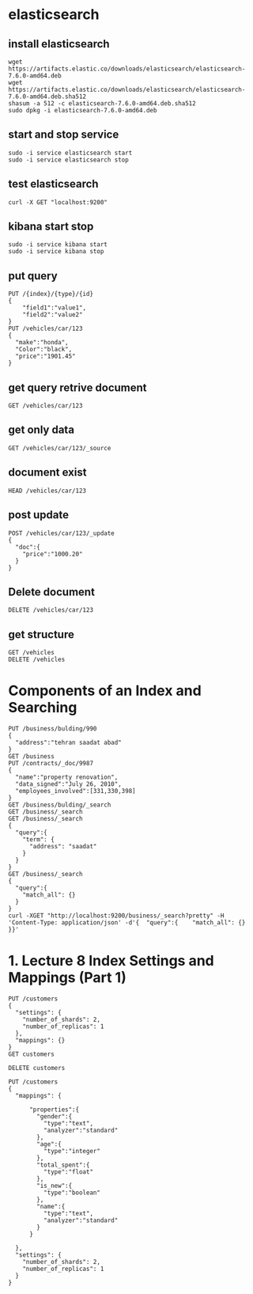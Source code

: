 # elasticsearch
## install elasticsearch
```
wget https://artifacts.elastic.co/downloads/elasticsearch/elasticsearch-7.6.0-amd64.deb
wget https://artifacts.elastic.co/downloads/elasticsearch/elasticsearch-7.6.0-amd64.deb.sha512
shasum -a 512 -c elasticsearch-7.6.0-amd64.deb.sha512 
sudo dpkg -i elasticsearch-7.6.0-amd64.deb
```

## start and stop service
```
sudo -i service elasticsearch start
sudo -i service elasticsearch stop
```
## test elasticsearch
```
curl -X GET "localhost:9200"
```
## kibana start stop
```
sudo -i service kibana start
sudo -i service kibana stop
```
## put query
```
PUT /{index}/{type}/{id}
{
    "field1":"value1",
    "field2":"value2"
}
PUT /vehicles/car/123
{
  "make":"honda",
  "Color":"black",
  "price":"1901.45"
}
```
## get query retrive document
```
GET /vehicles/car/123
```
## get only data
```
GET /vehicles/car/123/_source
```
## document exist
```
HEAD /vehicles/car/123
```
## post update
```
POST /vehicles/car/123/_update
{
  "doc":{
    "price":"1000.20"
  }
}
```
## Delete document
```
DELETE /vehicles/car/123
```
## get structure
```
GET /vehicles
DELETE /vehicles
```
# Components of an Index and Searching
```
PUT /business/bulding/990
{
  "address":"tehran saadat abad"
}
GET /business
PUT /contracts/_doc/9987
{
  "name":"property renovation",
  "data_signed":"July 26, 2010",
  "employees_involved":[331,330,398]
}
GET /business/bulding/_search
GET /business/_search
GET /business/_search
{
  "query":{
    "term": {
      "address": "saadat"
    }
  }
}
GET /business/_search
{
  "query":{
    "match_all": {}
  }
}
curl -XGET "http://localhost:9200/business/_search?pretty" -H 'Content-Type: application/json' -d'{  "query":{    "match_all": {}  }}'
```

# 1. Lecture 8 Index Settings and Mappings (Part 1)
```
PUT /customers
{
  "settings": {
    "number_of_shards": 2,
    "number_of_replicas": 1
  },
  "mappings": {}
}
GET customers

DELETE customers

PUT /customers
{
  "mappings": {
    
      "properties":{
        "gender":{
          "type":"text",
          "analyzer":"standard"
        },
        "age":{
          "type":"integer"
        },
        "total_spent":{
          "type":"float"
        },
        "is_new":{
          "type":"boolean"
        },
        "name":{
          "type":"text",
          "analyzer":"standard"
        }
      }
    
  },
  "settings": {
    "number_of_shards": 2,
    "number_of_replicas": 1
  }
}
```